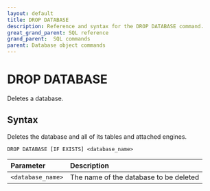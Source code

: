```yaml
---
layout: default
title: DROP DATABASE
description: Reference and syntax for the DROP DATABASE command.
great_grand_parent: SQL reference
grand_parent:  SQL commands
parent: Database object commands
---
```


# DROP DATABASE
Deletes a database.

## Syntax

Deletes the database and all of its tables and attached engines.

```DROP DATABASE [IF EXISTS] <database_name>```

| Parameter         | Description                            |
| :----------------- | :-------------------------------------- |
| `<database_name>` | The name of the database to be deleted |
